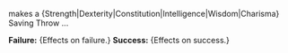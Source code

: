 makes a {Strength|Dexterity|Constitution|Intelligence|Wisdom|Charisma} Saving Throw ...

**Failure:** {Effects on failure.}
**Success:** {Effects on success.}